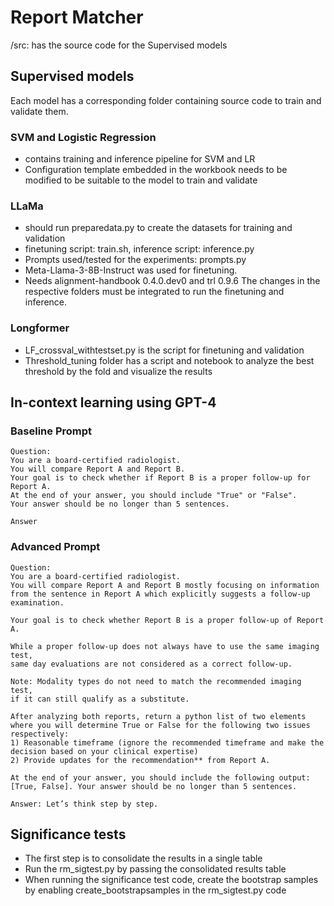 # Report Matcher

 /src: has the source code for the Supervised models

## Supervised models
Each model has a corresponding folder containing source code to train and validate them.

### SVM and Logistic Regression
- contains training and inference pipeline for SVM and LR
- Configuration template embedded in the workbook needs to be modified to be suitable to the model to train and validate

### LLaMa
- should run preparedata.py to create the datasets for training and validation
- finetuning script: train.sh, inference script: inference.py
- Prompts used/tested for the experiments: prompts.py
- Meta-Llama-3-8B-Instruct was used for finetuning. 
- Needs alignment-handbook 0.4.0.dev0 and trl 0.9.6  The changes in the respective folders must be integrated to run the finetuning and inference. 

### Longformer
- LF_crossval_withtestset.py is the script for finetuning and validation
- Threshold_tuning folder has a script and notebook to analyze the best threshold by the fold and visualize the results


## In-context learning using GPT-4

### Baseline Prompt
```
Question:
You are a board-certified radiologist.
You will compare Report A and Report B. 
Your goal is to check whether if Report B is a proper follow-up for Report A. 
At the end of your answer, you should include "True" or "False".
Your answer should be no longer than 5 sentences.

Answer
```

### Advanced Prompt
```
Question:
You are a board-certified radiologist.
You will compare Report A and Report B mostly focusing on information
from the sentence in Report A which explicitly suggests a follow-up examination.

Your goal is to check whether Report B is a proper follow-up of Report A.

While a proper follow-up does not always have to use the same imaging test,
same day evaluations are not considered as a correct follow-up.

Note: Modality types do not need to match the recommended imaging test,
if it can still qualify as a substitute.

After analyzing both reports, return a python list of two elements where you will determine True or False for the following two issues respectively:
1) Reasonable timeframe (ignore the recommended timeframe and make the decision based on your clinical expertise)
2) Provide updates for the recommendation** from Report A.

At the end of your answer, you should include the following output: [True, False]. Your answer should be no longer than 5 sentences.

Answer: Let’s think step by step.
```

## Significance tests
- The first step is to consolidate the results in a single table
- Run the rm_sigtest.py by passing the consolidated results table
- When running the significance test code, create the bootstrap samples by enabling create_bootstrapsamples in the rm_sigtest.py code 
